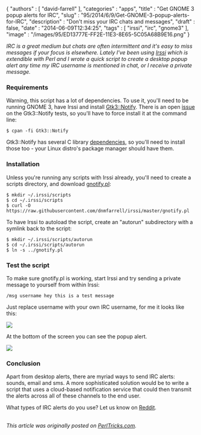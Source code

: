 {
   "authors" : [
      "david-farrell"
   ],
   "categories" : "apps",
   "title" : "Get GNOME 3 popup alerts for IRC",
   "slug" : "95/2014/6/9/Get-GNOME-3-popup-alerts-for-IRC",
   "description" : "Don't miss your IRC chats and messages",
   "draft" : false,
   "date" : "2014-06-09T12:34:25",
   "tags" : [
      "irssi",
      "irc",
      "gnome3"
   ],
   "image" : "/images/95/ED13777E-FF2E-11E3-8E65-5C05A68B9E16.png"
}


*IRC is a great medium but chats are often intermittent and it's easy to miss messages if your focus is elsewhere. Lately I've been using [Irssi](http://irssi.org/) which is extendible with Perl and I wrote a quick script to create a desktop popup alert any time my IRC username is mentioned in chat, or I receive a private message.*

### Requirements

Warning, this script has a lot of dependencies. To use it, you'll need to be running GNOME 3, have Irssi and install [Gtk3::Notify](https://metacpan.org/pod/Gtk3::Notify). There is an open [issue](https://rt.cpan.org/Public/Bug/Display.html?id=96108) on the Gtk3::Notify tests, so you'll have to force install it at the command line:

``` prettyprint
$ cpan -fi Gtk3::Notify
```

Gtk3::Notify has several C library [dependencies](https://github.com/dnmfarrell/irssi/blob/master/gnotify.pl#L98), so you'll need to install those too - your Linux distro's package manager should have them.

### Installation

Unless you're running any scripts with Irssi already, you'll need to create a scripts directory, and download [gnotify.pl](https://raw.githubusercontent.com/dnmfarrell/irssi/master/gnotify.pl):

``` prettyprint
$ mkdir ~/.irssi/scripts
$ cd ~/.irssi/scripts
$ curl -O https://raw.githubusercontent.com/dnmfarrell/irssi/master/gnotify.pl
```

To have Irssi to autoload the script, create an "autorun" subdirectory with a symlink back to the script:

``` prettyprint
$ mkdir ~/.irssi/scripts/autorun
$ cd ~/.irssi/scripts/autorun
$ ln -s ../gnotify.pl
```

### Test the script

To make sure gnotify.pl is working, start Irssi and try sending a private message to yourself from within Irssi:

``` prettyprint
/msg username hey this is a test message
```

Just replace username with your own IRC username, for me it looks like this:

![](/images/95/irssi_msg.png)

At the bottom of the screen you can see the popup alert.

![](/images/95/irssi_gnotify.png)

### Conclusion

Apart from desktop alerts, there are myriad ways to send IRC alerts: sounds, email and sms. A more sophisticated solution would be to write a script that uses a cloud-based notification service that could then transmit the alerts across all of these channels to the end user.

What types of IRC alerts do you use? Let us know on [Reddit](http://www.reddit.com/r/perl/comments/27ox3d/get_gnome_3_popup_alerts_for_irc/).

\
*This article was originally posted on [PerlTricks.com](http://perltricks.com).*
